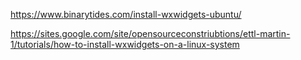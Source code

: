 https://www.binarytides.com/install-wxwidgets-ubuntu/

https://sites.google.com/site/opensourceconstriubtions/ettl-martin-1/tutorials/how-to-install-wxwidgets-on-a-linux-system